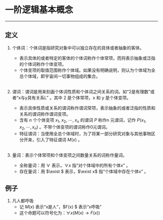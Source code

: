 # 一阶逻辑基本概念
---
## 定义
1. 个体词：个体词是指研究对象中可以独立存在的具体或者抽象的客体。
    * 表示具体的或者特定的客体的个体词称作个体常项，而将表示抽象或泛指的个体词称作个体变项。
    * 个体变项的取值范围称作个体域。如果没有明确说明，则认为个体域为全总个体域，即宇宙间一切事物组成的集合。<br/><br/>

2. 谓词：谓词是用来刻画个体词性质和个体词之间关系的词。如“2是有理数”或者“x与y具有关系L” 。其中 2 是个体常项，x 和 y 是个体变项。
    * 表示具体性质或关系的谓词称作谓词常项，表示抽象的或者泛指的性质和关系的谓词称作谓词变项。
    * 含有 $n$ 个个体变项 $x_1,\;x_2,\;\cdots,\;x_n$ 的谓词 $P$ 称作n 元谓词，记作 $P(x_1,x_2,\cdots,x_n)$ 。不带个体变项的谓词称作0元谓词。
    * 特征谓词：当使用全总个体域时，为了将某一部分研究对象与其他事物区分开来，引入了特征谓词 $M(x)$ 。 <br/><br/>

3. 量词：表示个体常项和个体变项之间数量关系的词称作量词。
    * 全称量词：用 $\forall$ 表示，$\forall x$ 指“对个体域中的所有个体x” 。
    * 存在量词：用 $\exist $ 表示，$\exist x$ 指“个体域中存在个体x” 。

## 例子
1. 凡人都呼吸
    * 记 $M(x)$ 表示“x是人”，$F(x) $ 表示“x呼吸”
    * 这个命题可以符号化为：$\forall x(M(x)\rightarrow F(x))$
    